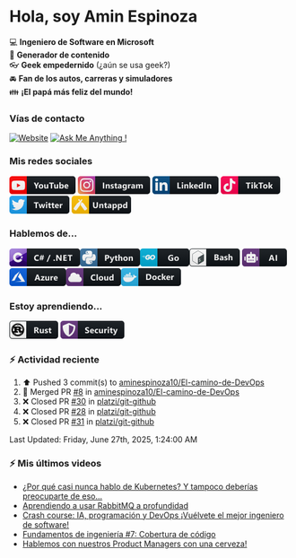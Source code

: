 # Hola, soy Amin Espinoza

:computer: **Ingeniero de Software en Microsoft**  
:pencil: **Generador de contenido**  
:eyeglasses: **Geek empedernido** (¿aún se usa geek?)  
:oncoming_automobile: **Fan de los autos, carreras y simuladores**  
:family: **¡El papá más feliz del mundo!**

### Vías de contacto

[![Website](https://img.shields.io/badge/aminespinoza.com-up-green?style=for-the-badge)][website]
[![Ask Me Anything !](https://img.shields.io/badge/Ask%20me-anything-1abc9c.svg?style=for-the-badge)](https://calendly.com/aminespinoza/consultoria)

### Mis redes sociales
[<img src="./assets/social/youtube.png"/>][youtube]
[<img src="./assets/social/instagram.png"/>][instagram]
[<img src="./assets/social/linkedin.png"/>][linkedin]
[<img src="./assets/social/tiktok.png"/>][linkedin]
[<img src="./assets/social/twitter.png"/>][twitter]
[<img src="./assets/social/untappd.png"/>][untappd]

### Hablemos de...
<img src="./assets/tech/csharp_dotnet.png"/><img src="./assets/tech/python.png"/><img src="./assets/tech/go.png"/><img src="./assets/tech/bash.png"/>
<img src="./assets/tech/ai.png"/><img src="./assets/tech/azure.png"/><img src="./assets/tech/cloud.png"/><img src="./assets/tech/docker.png"/>

### Estoy aprendiendo...
<img src="./assets/tech/rust.png"/> <img src="./assets/tech/security.png"/>


### :zap: Actividad reciente
<!--RECENT_ACTIVITY:start-->
1. ⬆️ Pushed 3 commit(s) to [aminespinoza10/El-camino-de-DevOps](https://github.com/aminespinoza10/El-camino-de-DevOps)<br>
2. 🎉 Merged PR [#8](https://github.com/aminespinoza10/El-camino-de-DevOps/pull/8) in [aminespinoza10/El-camino-de-DevOps](https://github.com/aminespinoza10/El-camino-de-DevOps)<br>
3. ❌ Closed PR [#30](https://github.com/platzi/git-github/pull/30) in [platzi/git-github](https://github.com/platzi/git-github)<br>
4. ❌ Closed PR [#28](https://github.com/platzi/git-github/pull/28) in [platzi/git-github](https://github.com/platzi/git-github)<br>
5. ❌ Closed PR [#31](https://github.com/platzi/git-github/pull/31) in [platzi/git-github](https://github.com/platzi/git-github)<br>
<!--RECENT_ACTIVITY:end-->
<!--RECENT_ACTIVITY:last_update-->
Last Updated: Friday, June 27th, 2025, 1:24:00 AM
<!--RECENT_ACTIVITY:last_update_end-->

### :zap: Mis últimos videos
<!-- YOUTUBE:START -->
- [¿Por qué casi nunca hablo de Kubernetes? Y tampoco deberías preocuparte de eso...](https://www.youtube.com/watch?v=UGtbowdpo9A)
- [Aprendiendo a usar RabbitMQ a profundidad](https://www.youtube.com/watch?v=UQHe5s7M1Fs)
- [Crash course: IA, programación y DevOps ¡Vuélvete el mejor ingeniero de software!](https://www.youtube.com/watch?v=t3deXJrPmBc)
- [Fundamentos de ingeniería #7: Cobertura de código](https://www.youtube.com/shorts/Oklh9cspspk)
- [Hablemos con nuestros Product Managers con una cerveza!](https://www.youtube.com/watch?v=ZFKq9rw62Yo)
<!-- YOUTUBE:END -->


[website]: https://aminespinoza.com/
[twitter]: https://twitter.com/aminespinoza
[youtube]: https://www.youtube.com/c/AminEspinoza
[linkedin]: https://www.linkedin.com/in/amin-espinoza-71b24661/
[instagram]: https://www.instagram.com/aminespinoza10/
[untappd]: https://untappd.com/user/aminespinoza
